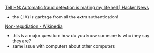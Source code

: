 
[Tell HN: Automatic fraud detection is making my life hell | Hacker News](https://news.ycombinator.com/item?id=38038713)
- the (UX) is garbage from all the extra authentication!

[Non-repudiation - Wikipedia](https://en.wikipedia.org/wiki/Non-repudiation)
- this is a major question: how do you know someone is who they say they are?
- same issue with computers about other computers
